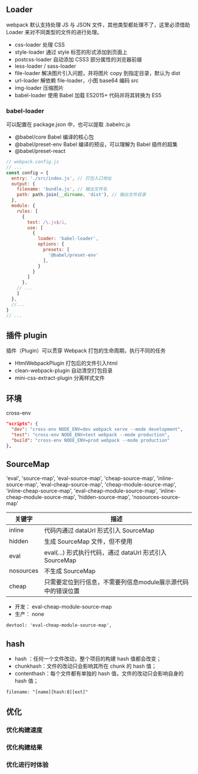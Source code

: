 

## Loader

webpack 默认支持处理 JS 与 JSON 文件，其他类型都处理不了，这里必须借助 Loader 来对不同类型的文件的进行处理。

* css-loader 处理 CSS
* style-loader 通过 style 标签的形式添加到页面上
* postcss-loader 自动添加 CSS3 部分属性的浏览器前缀
* less-loader / sass-loader
* file-loader	解决图片引入问题，并将图片 copy 到指定目录，默认为 dist
* url-loader 解依赖 file-loader，小图 base64 编码 src
* img-loader 压缩图片
* babel-loader 使用 Babel 加载 ES2015+ 代码并将其转换为 ES5

### babel-loader

可以配置在 package.json 中，也可以提取 .babelrc.js

* @babel/core Babel 编译的核心包
* @babel/preset-env Babel 编译的预设，可以理解为 Babel 插件的超集
* @babel/preset-react 

```javascript
// webpack.config.js
// ...
const config = {
  entry: './src/index.js', // 打包入口地址
  output: {
    filename: 'bundle.js', // 输出文件名
    path: path.join(__dirname, 'dist'), // 输出文件目录
  },
  module: { 
    rules: [
      {
        test: /\.js$/i,
        use: [
          {
            loader: 'babel-loader',
            options: {
              presets: [
                '@babel/preset-env'
              ],
            }
          }
        ]
      },
    // ...
    ]
  },
  //...
}
// ...
```

## 插件 plugin

插件（Plugin）可以贯穿 Webpack 打包的生命周期，执行不同的任务

* HtmlWebpackPlugin 打包后的文件引入html
* clean-webpack-plugin 自动清空打包目录
* mini-css-extract-plugin 分离样式文件

## 环境

cross-env

```json
"scripts": {
  "dev": "cross-env NODE_ENV=dev webpack serve --mode development", 
  "test": "cross-env NODE_ENV=test webpack --mode production",
  "build": "cross-env NODE_ENV=prod webpack --mode production"
},
```

## SourceMap

'eval',
'source-map',
'eval-source-map',
'cheap-source-map',
'inline-source-map',
'eval-cheap-source-map',
'cheap-module-source-map',
'inline-cheap-source-map',
'eval-cheap-module-source-map',
'inline-cheap-module-source-map',
'hidden-source-map',
'nosources-source-map'


|关键字|描述|
|-|-|
|inline|代码内通过 dataUrl 形式引入 SourceMap|
|hidden|生成 SourceMap 文件，但不使用|
|eval|eval(...) 形式执行代码，通过 dataUrl 形式引入 SourceMap|
|nosources|不生成 SourceMap|
|cheap|只需要定位到行信息，不需要列信息module展示源代码中的错误位置|

* 开发： eval-cheap-module-source-map
* 生产： none

```txt
devtool: 'eval-cheap-module-source-map',
```

## hash

* hash ：任何一个文件改动，整个项目的构建 hash 值都会改变；
* chunkhash：文件的改动只会影响其所在 chunk 的 hash 值；
* contenthash：每个文件都有单独的 hash 值，文件的改动只会影响自身的 hash 值；

```txt
filename: "[name][hash:8][ext]"
```

## 优化

### 优化构建速度

### 优化构建结果

### 优化进行时体验